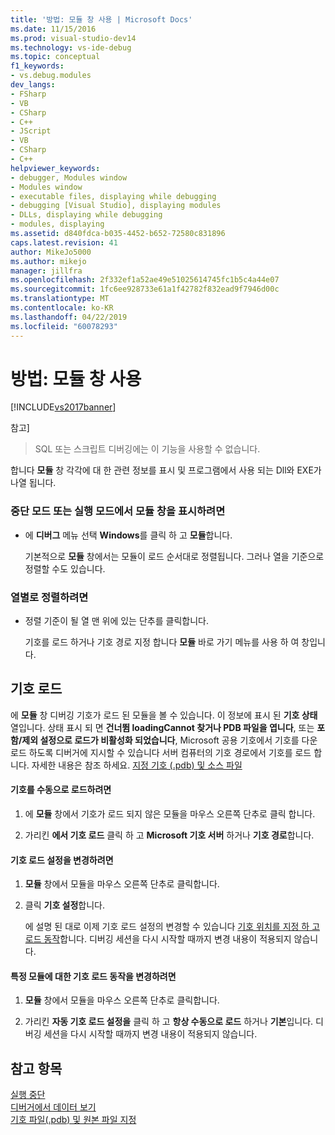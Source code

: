 ```yaml
---
title: '방법: 모듈 창 사용 | Microsoft Docs'
ms.date: 11/15/2016
ms.prod: visual-studio-dev14
ms.technology: vs-ide-debug
ms.topic: conceptual
f1_keywords:
- vs.debug.modules
dev_langs:
- FSharp
- VB
- CSharp
- C++
- JScript
- VB
- CSharp
- C++
helpviewer_keywords:
- debugger, Modules window
- Modules window
- executable files, displaying while debugging
- debugging [Visual Studio], displaying modules
- DLLs, displaying while debugging
- modules, displaying
ms.assetid: d840fdca-b035-4452-b652-72580c831896
caps.latest.revision: 41
author: MikeJo5000
ms.author: mikejo
manager: jillfra
ms.openlocfilehash: 2f332ef1a52ae49e51025614745fc1b5c4a44e07
ms.sourcegitcommit: 1fc6ee928733e61a1f42782f832ead9f7946d00c
ms.translationtype: MT
ms.contentlocale: ko-KR
ms.lasthandoff: 04/22/2019
ms.locfileid: "60078293"
---
```

# <a name="how-to-use-the-modules-window"></a>방법: 모듈 창 사용
[!INCLUDE[vs2017banner](../includes/vs2017banner.md)]

참고]
>  SQL 또는 스크립트 디버깅에는 이 기능을 사용할 수 없습니다.  
  
 합니다 **모듈** 창 각각에 대 한 관련 정보를 표시 및 프로그램에서 사용 되는 Dll와 EXE가 나열 됩니다.  
  
### <a name="to-display-the-modules-window-in-break-mode-or-in-run-mode"></a>중단 모드 또는 실행 모드에서 모듈 창을 표시하려면  
  
- 에 **디버그** 메뉴 선택 **Windows**를 클릭 하 고 **모듈**합니다.  
  
     기본적으로 **모듈** 창에서는 모듈이 로드 순서대로 정렬됩니다. 그러나 열을 기준으로 정렬할 수도 있습니다.  
  
### <a name="to-sort-by-any-column"></a>열별로 정렬하려면  
  
- 정렬 기준이 될 열 맨 위에 있는 단추를 클릭합니다.  
  
     기호를 로드 하거나 기호 경로 지정 합니다 **모듈** 바로 가기 메뉴를 사용 하 여 창입니다.  
  
## <a name="loading-symbols"></a>기호 로드  
 에 **모듈** 창 디버깅 기호가 로드 된 모듈을 볼 수 있습니다. 이 정보에 표시 된 **기호 상태** 열입니다. 상태 표시 되 면 **건너뜀 loadingCannot 찾거나 PDB 파일을 엽니다**, 또는 **포함/제외 설정으로 로드가 비활성화 되었습니다**, Microsoft 공용 기호에서 기호를 다운로드 하도록 디버거에 지시할 수 있습니다 서버 컴퓨터의 기호 경로에서 기호를 로드 합니다. 자세한 내용은 참조 하세요. [지정 기호 (.pdb) 및 소스 파일](../debugger/specify-symbol-dot-pdb-and-source-files-in-the-visual-studio-debugger.md)  
  
#### <a name="to-load-symbols-manually"></a>기호를 수동으로 로드하려면  
  
1. 에 **모듈** 창에서 기호가 로드 되지 않은 모듈을 마우스 오른쪽 단추로 클릭 합니다.  
  
2. 가리킨 **에서 기호 로드** 클릭 하 고 **Microsoft 기호 서버** 하거나 **기호 경로**합니다.  
  
#### <a name="to-change-symbol-load-settings"></a>기호 로드 설정을 변경하려면  
  
1. **모듈** 창에서 모듈을 마우스 오른쪽 단추로 클릭합니다.  
  
2. 클릭 **기호 설정**합니다.  
  
     에 설명 된 대로 이제 기호 로드 설정의 변경할 수 있습니다 [기호 위치를 지정 하 고 로드 동작](../debugger/specify-symbol-dot-pdb-and-source-files-in-the-visual-studio-debugger.md#BKMK_Specify_symbol_locations_and_loading_behavior)합니다. 디버깅 세션을 다시 시작할 때까지 변경 내용이 적용되지 않습니다.  
  
#### <a name="to-change-symbol-load-behavior-for-a-specific-module"></a>특정 모듈에 대한 기호 로드 동작을 변경하려면  
  
1. **모듈** 창에서 모듈을 마우스 오른쪽 단추로 클릭합니다.  
  
2. 가리킨 **자동 기호 로드 설정을** 클릭 하 고 **항상 수동으로 로드** 하거나 **기본**입니다. 디버깅 세션을 다시 시작할 때까지 변경 내용이 적용되지 않습니다.  
  
## <a name="see-also"></a>참고 항목  
 [실행 중단](http://msdn.microsoft.com/30fc4643-f337-4651-b1ff-f2de2c098d40)   
 [디버거에서 데이터 보기](../debugger/viewing-data-in-the-debugger.md)   
 [기호 파일(.pdb) 및 원본 파일 지정](../debugger/specify-symbol-dot-pdb-and-source-files-in-the-visual-studio-debugger.md)
